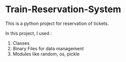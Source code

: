 # Train-Reservation-System
This is a python project for reservation of tickets. 

In this project, I used :
1. Classes
2. Binary Files for data management
3. Modules like random, os, pickle
